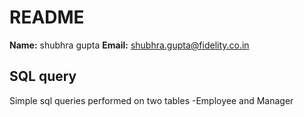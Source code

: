 # README

**Name:** shubhra gupta 
**Email:** shubhra.gupta@fidelity.co.in 

## SQL query
Simple sql queries performed on two tables -Employee and Manager


